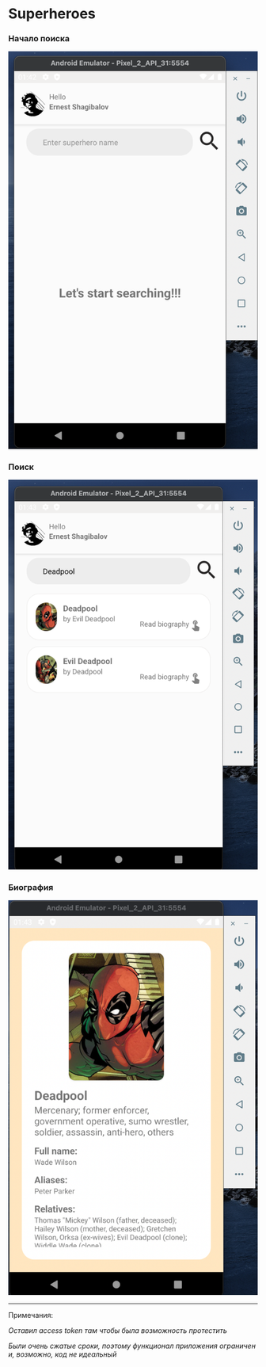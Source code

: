 # Superheroes


 ### Начало поиска
![Начало поиска](https://github.com/ESHagibalov/Superheroes/blob/master/Screenshot%202021-10-06%20at%2001.41.16.png)

### Поиск
![Поиск](https://github.com/ESHagibalov/Superheroes/blob/master/Screenshot%202021-10-06%20at%2001.41.37.png) 

### Биография
![Биография](https://github.com/ESHagibalov/Superheroes/blob/master/Screenshot%202021-10-06%20at%2001.42.21.png) 

____
Примечания:

_Оставил access token там чтобы была возможность протестить_

_Были очень сжатые сроки, поэтому функционал приложения ограничен и, возможно, код не идеальный_
